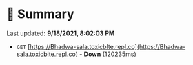 # 📖 Summary
Last updated: **9/18/2021, 8:02:03 PM**

- `GET` [https://Bhadwa-sala.toxicblte.repl.co](https://Bhadwa-sala.toxicblte.repl.co) - **Down** (120235ms)
